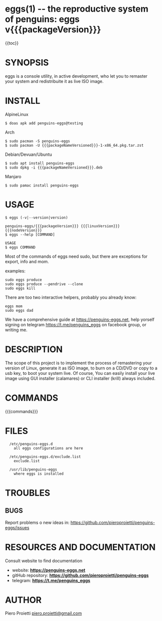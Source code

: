 eggs(1) -- the reproductive system of penguins: eggs v{{{packageVersion}}}
==========================================================================

{{toc}}

# SYNOPSIS
eggs is a console utility, in active development, who let you to remaster your system and redistribuite it as live ISO image.

# INSTALL

AlpineLinux
```
$ doas apk add penguins-eggs@testing
```

Arch
```
$ sudo pacman -S penguins-eggs
$ sudo pacman -U {{{packageNameVersioned}}}-1-x86_64.pkg.tar.zst
```

Debian/Devuan/Ubuntu
```
$ sudo apt install penguins-eggs
$ sudo dpkg -i {{{packageNameVersioned}}}.deb
```

Manjaro
```
$ sudo pamac install penguins-eggs
```

# USAGE

```
$ eggs (-v|--version|version)

penguins-eggs/{{{packageVersion}}} {{{linuxVersion}}} {{{nodeVersion}}}
$ eggs --help [COMMAND]

USAGE
$ eggs COMMAND
```

Most of the commands of eggs need sudo, but there are exceptions for export, info and mom.

examples:

```
sudo eggs produce
sudo eggs produce --pendrive --clone
sudo eggs kill
```

There are too two interactive helpers, probably you already know:

```
eggs mom
sudo eggs dad
```
We have a comprehensive guide at https://penguins-eggs.net, help yorself signing on telegram https://t.me/penguins_eggs on  facebook group, or writing me.


# DESCRIPTION

The scope of this project is to implement the process of remastering your version of Linux, generate it as ISO image, to burn on a CD/DVD or copy to a usb key, to boot your system live. Of course, You can easily install your live image using GUI installer (calamares)  or CLI installer (krill) always included.

# COMMANDS

{{{commands}}}

# FILES
      /etc/penguins-eggs.d
        all eggs configurations are here

      /etc/penguins-eggs.d/exclude.list
        exclude.list

      /usr/lib/penguins-eggs
        where eggs is installed

# TROUBLES

## BUGS

Report problems o new ideas in: <https://github.com/pieroproietti/penguins-eggs/issues>

# RESOURCES AND DOCUMENTATION
Consult website to find  documentation

* website: **https://penguins-eggs.net**
* gitHub repository: **https://github.com/pieroproietti/penguins-eggs**
* telegram: **https://t.me/penguins_eggs**

# AUTHOR

Piero Proietti <piero.proietti@gmail.com>
